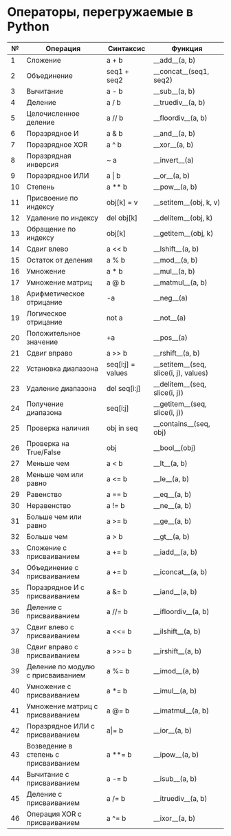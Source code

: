 # Операторы, перегружаемые в Python


| №  | Операция                                                     | Синтаксис | Функция                            |
|----| -------------------------------------------------------------------- | ------------------ | ----------------------------------------- |
| 1  | Сложение                                                     | a + b              | \_\_add\_\_(a, b)                         |
| 2  | Объединение                                               | seq1 + seq2        | \_\_concat\_\_(seq1, seq2)                |
| 3  | Вычитание                                                   | a - b              | \_\_sub\_\_(a, b)                         |
| 4  | Деление                                                       | a / b              | \_\_truediv\_\_(a, b)                     |
| 5  | Целочисленное деление                            | a // b             | \_\_floordiv\_\_(a, b)                    |
| 6  | Поразрядное И                                            | a & b              | \_\_and\_\_(a, b)                         |
| 7  | Поразрядное XOR                                           | a ^ b              | \_\_xor\_\_(a, b)                         |
| 8  | Поразрядная инверсия                              | ~ a                | \_\_invert\_\_(a)                         |
| 9  | Поразрядное ИЛИ                                        | a \| b            | \_\_or\_\_(a, b)                          |
| 10 | Степень                                                       | a ** b             | \_\_pow\_\_(a, b)                         |
| 11 | Присвоение по индексу                             | obj[k] = v         | \_\_setitem\_\_(obj, k, v)                |
| 12 | Удаление по индексу                                 | del obj[k]         | \_\_delitem\_\_(obj, k)                   |
| 13 | Обращение по индексу                               | obj[k]             | \_\_getitem\_\_(obj, k)                   |
| 14 | Сдвиг влево                                                | a << b             | \_\_lshift\_\_(a, b)                      |
| 15 | Остаток от деления                                   | a % b              | \_\_mod\_\_(a, b)                         |
| 16 | Умножение                                                   | a * b              | \_\_mul\_\_(a, b)                         |
| 17 | Умножение матриц                                      | a @ b              | \_\_matmul\_\_(a, b)                      |
| 18 | Арифметическое отрицание                      | -a                 | \_\_neg\_\_(a)                            |
| 19 | Логическое отрицание                              | not a              | \_\_not\_\_(a)                            |
| 20 | Положительное значение                          | +a                 | \_\_pos\_\_(a)                            |
| 21 | Сдвиг вправо                                              | a >> b             | \_\_rshift\_\_(a, b)                      |
| 22 | Установка диапазона                                | seq[i:j] = values  | \_\_setitem\_\_(seq, slice(i, j), values) |
| 23 | Удаление диапазона                                  | del seq[i:j]       | \_\_delitem\_\_(seq, slice(i, j))         |
| 24 | Получение диапазона                                | seq[i:j]           | \_\_getitem\_\_(seq, slice(i, j))         |
| 25 | Проверка наличия                                      | obj in seq         | \_\_contains\_\_(seq, obj)                |
| 26 | Проверка на True/False                                     | obj                | \_\_bool\_\_(obj)                         |
| 27 | Меньше чем                                                  | a < b              | \_\_lt\_\_(a, b)                          |
| 28 | Меньше чем или равно                                | a <= b             | \_\_le\_\_(a, b)                          |
| 29 | Равенство                                                   | a == b             | \_\_eq\_\_(a, b)                          |
| 30 | Неравенство                                               | a != b             | \_\_ne\_\_(a, b)                          |
| 31 | Больше чем или равно                                | a >= b             | \_\_ge\_\_(a, b)                          |
| 32 | Больше чем                                                  | a > b              | \_\_gt\_\_(a, b)                          |
| 33 | Сложение с присваиванием                       | a += b             | \_\_iadd\_\_(a, b)                        |
| 34 | Объединение с присваиванием                 | a += b             | \_\_iconcat\_\_(a, b)                     |
| 35 | Поразрядное И с присваиванием              | a &= b             | \_\_iand\_\_(a, b)                        |
| 36 | Деление с присваиванием                         | a //= b            | \_\_ifloordiv\_\_(a, b)                   |
| 37 | Сдвиг влево с присваиванием                  | a <<= b            | \_\_ilshift\_\_(a, b)                     |
| 38 | Сдвиг вправо с присваиванием                | a >>= b            | \_\_irshift\_\_(a, b)                     |
| 39 | Деление по модулю с присваиванием       | a %= b             | \_\_imod\_\_(a, b)                        |
| 40 | Умножение с присваиванием                     | a *= b             | \_\_imul\_\_(a, b)                        |
| 41 | Умножение матриц с присваиванием        | a @= b             | \_\_imatmul\_\_(a, b)                     |
| 42 | Поразрядное ИЛИ с присваиванием          | a\|= b             | \_\_ior\_\_(a, b)                         |
| 43 | Возведение в степень с присваиванием | a **= b            | \_\_ipow\_\_(a, b)                        |
| 44 | Вычитание с присваиванием                     | a -= b             | \_\_isub\_\_(a, b)                        |
| 45 | Деление с присваиванием                         | a /= b             | \_\_itruediv\_\_(a, b)                    |
| 46 | Операция XOR с присваиванием                   | a ^= b             | \_\_ixor\_\_(a, b)                        |
